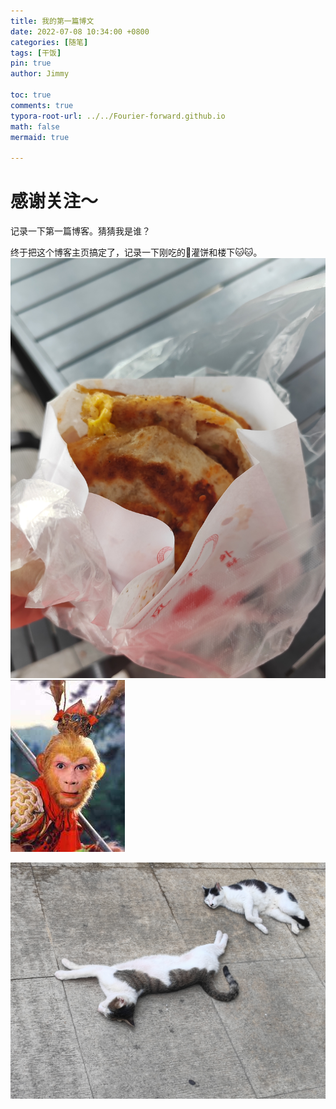 ```yaml
---
title: 我的第一篇博文
date: 2022-07-08 10:34:00 +0800
categories: [随笔]
tags: [干饭]
pin: true
author: Jimmy

toc: true
comments: true
typora-root-url: ../../Fourier-forward.github.io
math: false
mermaid: true

---
```


# 感谢关注～ 
记录一下第一篇博客。猜猜我是谁？

终于把这个博客主页搞定了，记录一下刚吃的🥚灌饼和楼下🐱🐱。
![image-bing](/assets/blog_res/2021-03-30-hello-world.assets/bing.jpg) ![image-wukong](/assets/blog_res/2021-03-30-hello-world.assets/wukong.jpg)

![image-cat](/assets/blog_res/2021-03-30-hello-world.assets/cat.jpg)
